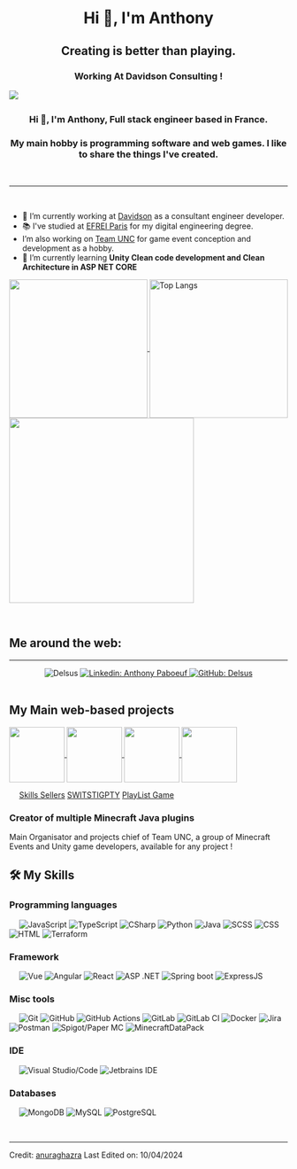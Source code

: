 <h1 align="center">Hi 👋, I'm Anthony</h1>
<h2 align="center">Creating is better than playing.</h2>
<h3 align="center">Working At Davidson Consulting !</h3>

<img src="https://user-images.githubusercontent.com/73097560/115834477-dbab4500-a447-11eb-908a-139a6edaec5c.gif">
&emsp;
<h3 align="center">Hi 👋, I'm Anthony, Full stack engineer based in France.</h3>
<h3 align="center">My main hobby is programming software and web games. I like to share the things I've created.</h3>
&emsp;

-------------------
&emsp;
- 🔭 I’m currently working at [Davidson](https://www.davidson.fr/) as a consultant engineer developer.
- 📚 I've studied at [EFREI Paris](https://www.efrei.fr/) for my digital engineering degree.
- I’m also working on [Team UNC](https://github.com/UNCTeam) for game event conception and development as a hobby.
- 🌱 I’m currently learning **Unity Clean code development and Clean Architecture in ASP NET CORE**
&emsp;

<a href="#">
    <img height=250 align="center" 
        src="https://github-readme-stats.vercel.app/api?username=delsus78&include_all_commits=true&theme=tokyonight&hide_border=true" />
</a>
<a href="https://github.com/delsus78">
    <img height=250 align="center" 
        src="https://github-readme-stats.vercel.app/api/top-langs/?username=delsus78&include_all_commits=true&theme=tokyonight&hide_border=true" alt="Top Langs"/>
</a>
<a href="#">
    <img height=334 align="center" 
        src="https://github-readme-streak-stats.herokuapp.com/?user=Delsus78&theme=tokyonight&hide_border=true" />
</a>

&emsp;

## Me around the web:
-------------------
<div align="center"> 
    <img src="https://komarev.com/ghpvc/?username=Delsus78&label=Profile%20views&color=0e75b6&style=for-the-badge" alt="Delsus" /> 
    <a href="https://www.linkedin.com/in/anthony-paboeuf-041b25209/" align="center">
        <img src="https://img.shields.io/badge/-AnthonyPaboeuf-blue?style=for-the-badge&logo=Linkedin&logoColor=white" alt="Linkedin: Anthony Paboeuf" />
    </a>
    <a href="https://github.com/Delsus78" align="center">
        <img src="https://img.shields.io/github/followers/Delsus78?label=follow&logo=GitHub&style=for-the-badge" alt="GitHub: Delsus" />
    </a>
</div>
&emsp;

## My Main web-based projects
<a href="https://github.com/delsus78/LittleConqueror">
    <img height=100 align="center" 
        src="https://github-readme-stats.vercel.app/api/pin/?username=Delsus78&repo=LittleConqueror" />
</a>
<a href="https://github.com/delsus78/skills-sellers">
    <img height=100 align="center" 
        src="https://github-readme-stats.vercel.app/api/pin/?username=Delsus78&repo=skills-sellers" />
</a>
<a href="https://github.com/delsus78/LittleConqueror_web">
    <img height=100 align="center" 
        src="https://github-readme-stats.vercel.app/api/pin/?username=Delsus78&repo=LittleConqueror_web" />
</a>
<a href="https://github.com/Delsus78/skills-sellers-web">
    <img height=100 align="center" 
        src="https://github-readme-stats.vercel.app/api/pin/?username=Delsus78&repo=skills-sellers-web" />
</a>

&emsp;
[Skills Sellers](https://skills-sellers.fr)
[SWITSTIGPTY](https://swistigpty.team-unc.fr)
[PlayList Game](https://playlistgame.team-unc.fr)

### Creator of multiple Minecraft Java plugins
Main Organisator and projects chief of Team UNC, a group of Minecraft Events and Unity game developers, available for any project !

## 🛠️ My Skills
### Programming languages
&emsp;
![JavaScript](https://img.shields.io/badge/-JavaScript-000?style=for-the-badge&logo=JavaScript)
![TypeScript](https://img.shields.io/badge/-TypeScript-000?style=for-the-badge&logo=TypeScript&logoColor=007ACC)
![CSharp](https://img.shields.io/badge/-CSharp-000?style=for-the-badge&logo=CSharp)
![Python](https://img.shields.io/badge/-Python-000?style=for-the-badge&logo=Python)
![Java](https://img.shields.io/badge/-Java-000?style=for-the-badge&logo=Java)
![SCSS](https://img.shields.io/badge/-SCSS-000?style=for-the-badge&logo=Sass)
![CSS](https://img.shields.io/badge/-CSS-000?style=for-the-badge&logo=CSS3)
![HTML](https://img.shields.io/badge/-HTML-000?style=for-the-badge&logo=HTML5)
![Terraform](https://img.shields.io/badge/-TERRAFORM-000?style=for-the-badge&logo=Terraform)

### Framework
&emsp;
![Vue](https://img.shields.io/badge/-Vue-000?style=for-the-badge&logo=vuedotjs)
![Angular](https://img.shields.io/badge/-Angular-000?style=for-the-badge&logo=angular)
![React](https://img.shields.io/badge/-React-000?style=for-the-badge&logo=react)
![ASP .NET](https://img.shields.io/badge/-ASPNETCORE-000?style=for-the-badge&logo=dotnet)
![Spring boot](https://img.shields.io/badge/-Spring_boot-000?style=for-the-badge&logo=spring)
![ExpressJS](https://img.shields.io/badge/-ExpressJS-000?style=for-the-badge&logo=Express)

### Misc tools
&emsp;
![Git](https://img.shields.io/badge/-Git-000?style=for-the-badge&logo=Git)
![GitHub](https://img.shields.io/badge/-GitHub-000?style=for-the-badge&logo=GitHub)
![GitHub Actions](https://img.shields.io/badge/-GitHubAction-000?style=for-the-badge&logo=Github)
![GitLab](https://img.shields.io/badge/-GitLab-000?style=for-the-badge&logo=GitLab)
![GitLab CI](https://img.shields.io/badge/gitlab%20ci-000?style=for-the-badge&logo=GitLab)
![Docker](https://img.shields.io/badge/-Docker-000?style=for-the-badge&logo=Docker)
![Jira](https://img.shields.io/badge/-Jira-000?style=for-the-badge&logo=Jira)
![Postman](https://img.shields.io/badge/-Postman-000?style=for-the-badge&logo=Postman)
![Spigot/Paper MC](https://img.shields.io/badge/-Spigot/PaperMC-000?style=for-the-badge&logo=chainlink&logoColor=green)
![MinecraftDataPack](https://img.shields.io/badge/-datapack_MC-000?style=for-the-badge&logo=chainlink&logoColor=green)

### IDE
&emsp;
![Visual Studio/Code](https://img.shields.io/badge/-VisualStudio-000?style=for-the-badge&logo=Visual-Studio)
![Jetbrains IDE](https://img.shields.io/badge/-Jetbrains%20-000?style=for-the-badge&logo=Intellij-IDEA)

### Databases
&emsp;
![MongoDB](https://img.shields.io/badge/-MongoDB-000?style=for-the-badge&logo=MongoDB)
![MySQL](https://img.shields.io/badge/-MySQL-000?style=for-the-badge&logo=MySQL)
![PostgreSQL](https://img.shields.io/badge/-PostgreSQL-000?style=for-the-badge&logo=PostgreSQL)

&emsp;

------
Credit: [anuraghazra](https://github.com/anuraghazra)
Last Edited on: 10/04/2024

